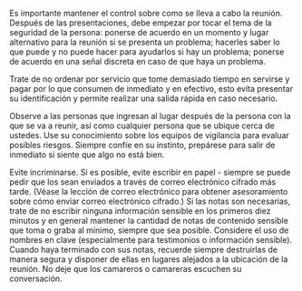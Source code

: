 [Title]: # (La reunión en sí)
[Difficulty]: # (Principiante)
[Order]: # (4)

Es importante mantener el control sobre como se lleva a cabo la reunión. Después de las presentaciones, debe empezar por tocar el tema de la seguridad de la persona: ponerse de acuerdo en un momento y lugar alternativo para la reunión si se presenta un problema; hacerles saber lo que puede y no puede hacer para ayudarlos si hay un problema; ponerse de acuerdo en una señal discreta en caso de que haya un problema.

Trate de no ordenar por servicio que tome demasiado tiempo en servirse y pagar por lo que consumen de inmediato y en efectivo, esto evita presentar su identificación y permite realizar una salida rápida en caso necesario.

Observe a las personas que ingresan al lugar después de la persona con la que se va a reunir, así como cualquier persona que se ubique cerca de ustedes. Use su conocimiento sobre los equipos de vigilancia para evaluar posibles riesgos. Siempre confíe en su instinto, prepárese para salir de inmediato si siente que algo no está bien.

Evite incriminarse. Si es posible, evite escribir en papel - siempre se puede pedir que los sean enviados a través de correo electrónico cifrado más tarde. (Véase la lección de correo electrónico para obtener asesoramiento sobre cómo enviar correo electrónico cifrado.) Si las notas son necesarias, trate de no escribir ninguna información sensible en los primeros diez minutos y en general mantener la cantidad de notas de contenido sensible que toma o graba al mínimo, siempre que sea posible. Considere el uso de nombres en clave (especialmente para testimonios o información sensible). Cuando haya terminado con sus notas, recuerde siempre destruirlas de manera segura y disponer de ellas en lugares alejados a la ubicación de la reunión. No deje que los camareros o camareras escuchen su conversación.